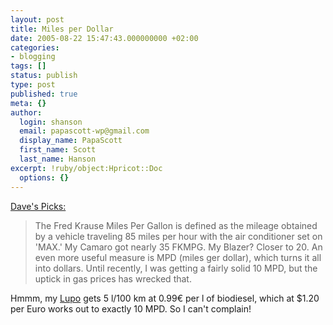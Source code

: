 ```yaml
---
layout: post
title: Miles per Dollar
date: 2005-08-22 15:47:43.000000000 +02:00
categories:
- blogging
tags: []
status: publish
type: post
published: true
meta: {}
author:
  login: shanson
  email: papascott-wp@gmail.com
  display_name: PapaScott
  first_name: Scott
  last_name: Hanson
excerpt: !ruby/object:Hpricot::Doc
  options: {}
---
```

<p><a href="http://davespicks.com/archive/2005/08/22.html#1124627674" title="22. August, 2005 - older now">Dave's Picks:</a></p>
<blockquote><p>The Fred Krause Miles Per Gallon is defined as the mileage obtained by a vehicle traveling 85 miles per hour with the air conditioner set on 'MAX.' My Camaro got nearly 35 FKMPG. My Blazer? Closer to 20. An even more useful measure is MPD (miles ger dollar), which turns it all into dollars. Until recently, I was getting a fairly solid 10 MPD, but the uptick in gas prices has wrecked that.</p></blockquote>
<p>Hmmm, my <a href="https://www.papascott.de/archives/2004/08/21/used-car/">Lupo</a> gets 5 l/100 km at 0.99&euro; per l of biodiesel, which at $1.20 per Euro works out to exactly 10 MPD. So I can't complain!</p>
